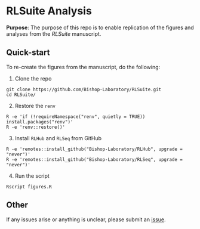 # RLSuite Analysis

**Purpose**: The purpose of this repo is to enable replication of the 
figures and analyses from the *RLSuite* manuscript. 

## Quick-start

To re-create the figures from the manuscript, do the following:

1. Clone the repo

```shell
git clone https://github.com/Bishop-Laboratory/RLSuite.git
cd RLSuite/
```

2. Restore the `renv`

```shell
R -e 'if (!requireNamespace("renv", quietly = TRUE)) install.packages("renv")'
R -e 'renv::restore()'
```

3. Install `RLHub` and `RLSeq` from GitHub

```shell
R -e 'remotes::install_github("Bishop-Laboratory/RLHub", upgrade = "never")'
R -e 'remotes::install_github("Bishop-Laboratory/RLSeq", upgrade = "never")'
```

4. Run the script

```shell
Rscript figures.R
```

## Other

If any issues arise or anything is unclear, please submit an [issue](https://github.com/Bishop-Laboratory/RLSuite/issues).

